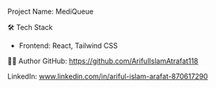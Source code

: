 Project Name: MediQueue

🛠️ Tech Stack

- Frontend: React, Tailwind CSS

🙋‍♂️ Author
GitHub: https://github.com/ArifulIslamAtrafat118

LinkedIn: www.linkedin.com/in/ariful-islam-arafat-870617290